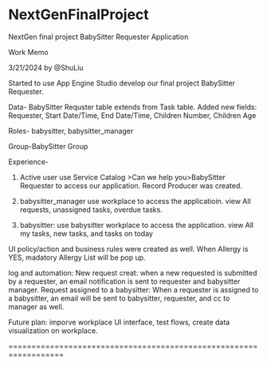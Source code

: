 # NextGenFinalProject
NextGen final project BabySitter Requester Application


Work Memo

3/21/2024 by @ShuLiu

Started to use App Engine Studio develop our final project BabySitter Requester. 

Data- BabySitter Requster table extends from Task table. Added new fields: Requester, Start Date/Time, End Date/Time, Children Number, Children Age

Roles- babysitter, babysitter_manager

Group-BabySitter Group

Experience- 

1. Active user use Service Catalog >Can we help you>BabySitter Requester to access our application. Record Producer was created.

2. babysitter_manager use workplace to access the applicatioin. view All requests, unassigned tasks, overdue tasks.
            
3. babysitter: use babysitter workplace to access the application. view All my tasks, new tasks, and tasks on today

UI policy/action and business rules were created as well. When Allergy is YES, madatory Allergy List will be pop up. 
            
log and automation: New request creat: when a new requested is submitted by a requester, an email notification is sent to requester and babysitter manager.
                    Request assigned to a babysitter: When a requester is assigned to a babysitter, an email will be sent to babysitter, requester, and cc to manager as well. 

Future plan: imporve workplace UI interface, test flows, create data visualization on workplace.

==================================================================
